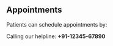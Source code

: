 
## Appointments

Patients can schedule appointments by:


 Calling our helpline: **+91-12345-67890**
